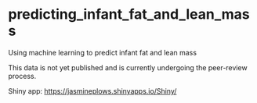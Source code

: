 # predicting_infant_fat_and_lean_mass
Using machine learning to predict infant fat and lean mass

This data is not yet published and is currently undergoing the peer-review process.

Shiny app: https://jasmineplows.shinyapps.io/Shiny/

